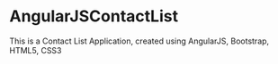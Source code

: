 # AngularJSContactList
This is a Contact List Application, created using AngularJS, Bootstrap, HTML5, CSS3
